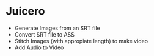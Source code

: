 # Juicero

- Generate Images from an SRT file
- Convert SRT file to ASS
- Stitch Images (with appropiate length) to make video
- Add Audio to Video

